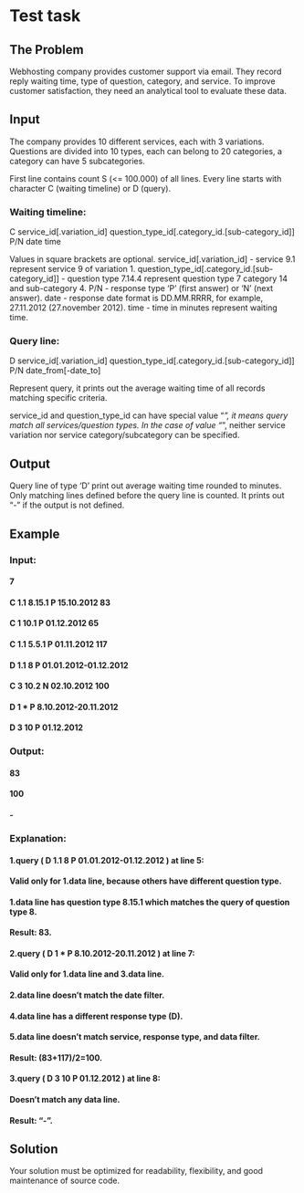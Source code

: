 # Test task

## The Problem
Webhosting company provides customer support via email. They record reply waiting time,
type of question, category, and service. To improve customer satisfaction, they need an
analytical tool to evaluate these data.

## Input
The company provides 10 different services, each with 3 variations. Questions are divided into
10 types, each can belong to 20 categories, a category can have 5 subcategories.

First line contains count S (<= 100.000) of all lines.
Every line starts with character C (waiting timeline) or D (query).

### Waiting timeline:
C service_id[.variation_id] question_type_id[.category_id.[sub-category_id]] P/N date time

Values in square brackets are optional.
service_id[.variation_id] - service 9.1 represent service 9 of variation 1.
question_type_id[.category_id.[sub-category_id]] - question type 7.14.4 represent question type 7
category 14 and sub-category 4.
P/N - response type ‘P’ (first answer) or ‘N’ (next answer).
date - response date format is DD.MM.RRRR, for example, 27.11.2012 (27.november 2012).
time - time in minutes represent waiting time.

### Query line:
D service_id[.variation_id] question_type_id[.category_id.[sub-category_id]] P/N date_from[-date_to]

Represent query, it prints out the average waiting time of all records matching specific criteria.

service_id and question_type_id can have special value “*”, it means query match all
services/question types. In the case of value “*”, neither service variation nor service
category/subcategory can be specified.

## Output
Query line of type ‘D’ print out average waiting time rounded to minutes.
Only matching lines defined before the query line is counted.
It prints out “-” if the output is not defined.

## Example
### Input:
#### 7
#### C 1.1 8.15.1 P 15.10.2012 83
#### C 1 10.1 P 01.12.2012 65
#### C 1.1 5.5.1 P 01.11.2012 117
#### D 1.1 8 P 01.01.2012-01.12.2012
#### C 3 10.2 N 02.10.2012 100
#### D 1 * P 8.10.2012-20.11.2012
#### D 3 10 P 01.12.2012

### Output:
#### 83
#### 100
#### -

### Explanation:
#### 1.query ( D 1.1 8 P 01.01.2012-01.12.2012 ) at line 5:
#### Valid only for 1.data line, because others have different question type. 
#### 1.data line has question type 8.15.1 which matches the query of question type 8. 
#### Result: 83.

#### 2.query ( D 1 * P 8.10.2012-20.11.2012 ) at line 7:
#### Valid only for 1.data line and 3.data line.
#### 2.data line doesn’t match the date filter.
#### 4.data line has a different response type (D).
#### 5.data line doesn’t match service, response type, and data filter.
#### Result: (83+117)/2=100.

#### 3.query ( D 3 10 P 01.12.2012 ) at line 8:
#### Doesn’t match any data line.
#### Result: “-”.

## Solution
Your solution must be optimized for readability, flexibility, and good maintenance of source
code.
